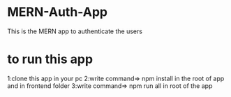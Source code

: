 # MERN-Auth-App
This is the MERN app to authenticate the users 
# to run this app 
1:clone this app in your pc 
2:write command=> npm install in the root of app and in frontend folder
3:write command=> npm run all in root of the app
